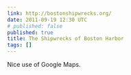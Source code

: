```yaml
---
link: http://bostonshipwrecks.org/
date: 2011-09-19 12:30 UTC
# published: false
published: true
title: The Shipwrecks of Boston Harbor
tags: []
---
```


Nice use of Google Maps.
